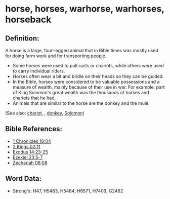 # horse, horses, warhorse, warhorses, horseback #

## Definition: ##

A horse is a large, four-legged animal that in Bible times was mostly used for doing farm work and for transporting people.

* Some horses were used to pull carts or chariots, while others were used to carry individual riders.
* Horses often wear a bit and bridle on their heads so they can be guided.
* In the Bible, horses were considered to be valuable possessions and a measure of wealth, mainly because of their use in war. For example, part of King Solomon's great wealth was the thousands of horses and chariots that he had.
* Animals that are similar to the horse are the donkey and the mule.
  
(See also: [chariot](../other/chariot.md), , [donkey](../other/donkey.md), [Solomon](../names/solomon.md))

## Bible References: ##

* [1 Chronicles 18:04](rc://en/tn/help/1ch/18/04)
* [2 Kings 02:11](rc://en/tn/help/2ki/02/11)
* [Exodus 14:23-25](rc://en/tn/help/exo/14/23)
* [Ezekiel 23:5-7](rc://en/tn/help/ezk/23/05)
* [Zechariah 06:08](rc://en/tn/help/zec/06/08)

## Word Data: ##

* Strong's: H47, H5483, H5484, H6571, H7409, G2462
